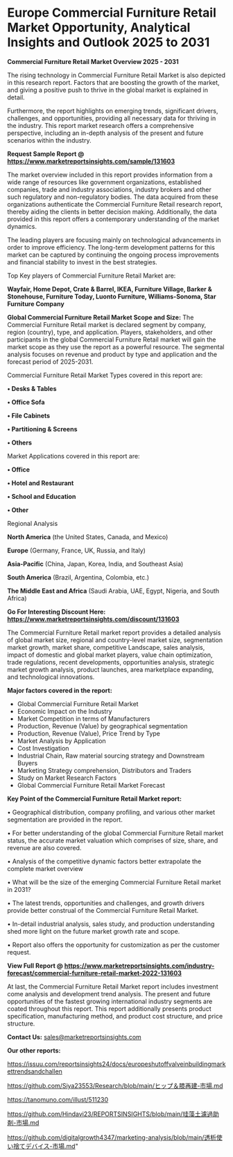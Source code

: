 # Europe Commercial Furniture Retail Market Opportunity, Analytical Insights and Outlook 2025 to 2031

<Strong> Commercial Furniture Retail Market Overview 2025 - 2031</strong>

The rising technology in Commercial Furniture Retail Market is also depicted in this research report. Factors that are boosting the growth of the market, and giving a positive push to thrive in the global market is explained in detail.

Furthermore, the report highlights on emerging trends, significant drivers, challenges, and opportunities, providing all necessary data for thriving in the industry. This report market research offers a comprehensive perspective, including an in-depth analysis of the present and future scenarios within the industry.

<strong>Request Sample Report @ <a href=https://www.marketreportsinsights.com/sample/131603>https://www.marketreportsinsights.com/sample/131603</a></strong>

The market overview included in this report provides information from a wide range of resources like government organizations, established companies, trade and industry associations, industry brokers and other such regulatory and non-regulatory bodies. The data acquired from these organizations authenticate the Commercial Furniture Retail research report, thereby aiding the clients in better decision making. Additionally, the data provided in this report offers a contemporary understanding of the market dynamics.

The leading players are focusing mainly on technological advancements in order to improve efficiency. The long-term development patterns for this market can be captured by continuing the ongoing process improvements and financial stability to invest in the best strategies.

Top Key players of Commercial Furniture Retail Market are:

<strong>Wayfair, Home Depot, Crate & Barrel, IKEA, Furniture Village, Barker & Stonehouse, Furniture Today, Luonto Furniture, Williams-Sonoma, Star Furniture Company</strong>

<strong><b>Global Commercial Furniture Retail Market Scope and Size:</b></strong>
The Commercial Furniture Retail market is declared segment by company, region (country), type, and application. Players, stakeholders, and other participants in the global Commercial Furniture Retail market will gain the market scope as they use the report as a powerful resource. The segmental analysis focuses on revenue and product by type and application and the forecast period of 2025-2031.

Commercial Furniture Retail Market Types covered in this report are:

<strong>• Desks & Tables

• Office Sofa

• File Cabinets

• Partitioning & Screens

• Others</strong>

Market Applications covered in this report are:

<strong>• Office

• Hotel and Restaurant

• School and Education

• Other</strong> 

Regional Analysis

<strong>North America</strong> (the United States, Canada, and Mexico)

<strong>Europe</strong> (Germany, France, UK, Russia, and Italy)

<strong>Asia-Pacific</strong> (China, Japan, Korea, India, and Southeast Asia)

<strong>South America</strong> (Brazil, Argentina, Colombia, etc.)

<strong>The Middle East and Africa</strong> (Saudi Arabia, UAE, Egypt, Nigeria, and South Africa)

<strong>Go For Interesting Discount Here: <a href=https://www.marketreportsinsights.com/discount/131603>https://www.marketreportsinsights.com/discount/131603</a></strong>

The Commercial Furniture Retail market report provides a detailed analysis of global market size, regional and country-level market size, segmentation market growth, market share, competitive Landscape, sales analysis, impact of domestic and global market players, value chain optimization, trade regulations, recent developments, opportunities analysis, strategic market growth analysis, product launches, area marketplace expanding, and technological innovations.

<strong><b>Major factors covered in the report:</b></strong>
<ul>
  <li>Global Commercial Furniture Retail Market </li>
  <li>Economic Impact on the Industry</li>
  <li>Market Competition in terms of Manufacturers</li>
  <li>Production, Revenue (Value) by geographical segmentation</li>
  <li>Production, Revenue (Value), Price Trend by Type</li>
  <li>Market Analysis by Application</li>
  <li>Cost Investigation</li>
  <li>Industrial Chain, Raw material sourcing strategy and Downstream Buyers</li>
  <li>Marketing Strategy comprehension, Distributors and Traders</li>
  <li>Study on Market Research Factors</li>
  <li>Global Commercial Furniture Retail Market Forecast</li>
</ul>

<strong><b>Key Point of the Commercial Furniture Retail Market report:</b></strong>

• Geographical distribution, company profiling, and various other market segmentation are provided in the report.

• For better understanding of the global Commercial Furniture Retail market status, the accurate market valuation which comprises of size, share, and revenue are also covered.

• Analysis of the competitive dynamic factors better extrapolate the complete market overview

• What will be the size of the emerging Commercial Furniture Retail market in 2031?

• The latest trends, opportunities and challenges, and growth drivers provide better construal of the Commercial Furniture Retail Market.

• In-detail industrial analysis, sales study, and production understanding shed more light on the future market growth rate and scope.

• Report also offers the opportunity for customization as per the customer request.

<strong><b>View Full Report @ <a href=https://www.marketreportsinsights.com/industry-forecast/commercial-furniture-retail-market-2022-131603>https://www.marketreportsinsights.com/industry-forecast/commercial-furniture-retail-market-2022-131603</a></b></strong>


At last, the Commercial Furniture Retail Market report includes investment come analysis and development trend analysis. The present and future opportunities of the fastest growing international industry segments are coated throughout this report. This report additionally presents product specification, manufacturing method, and product cost structure, and price structure.

<strong>Contact Us:</strong>
sales@marketreportsinsights.com

<strong>Our other reports:</strong>

<a href=https://issuu.com/reportsinsights24/docs/europeshutoffvalveinbuildingmarkettrendsandchallen>https://issuu.com/reportsinsights24/docs/europeshutoffvalveinbuildingmarkettrendsandchallen</a>

<a href=https://github.com/Siya23553/Research/blob/main/ヒップ＆膝再建-市場.md>https://github.com/Siya23553/Research/blob/main/ヒップ＆膝再建-市場.md</a>

<a href=https://tanomuno.com/illust/511230>https://tanomuno.com/illust/511230</a>

<a href=https://github.com/Hindavi23/REPORTSINSIGHTS/blob/main/珪藻土濾過助剤-市場.md>https://github.com/Hindavi23/REPORTSINSIGHTS/blob/main/珪藻土濾過助剤-市場.md</a>

<a href=https://github.com/digitalgrowth4347/marketing-analysis/blob/main/透析使い捨てデバイス-市場.md>https://github.com/digitalgrowth4347/marketing-analysis/blob/main/透析使い捨てデバイス-市場.md</a>"
